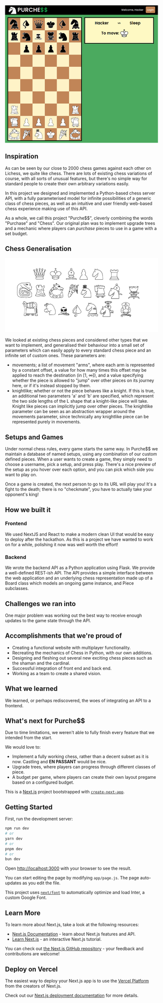 ![a game](purchess4.png)

## Inspiration

As can be seen by our close to 2000 chess games against each other on Lichess, we quite like chess. There are lots of existing chess variations of course, with all sorts of unusual features, but there's no simple way for standard people to create their own arbitrary variations easily.

In this project we designed and implemented a Python-based chess server API, with a fully parameterised model for infinite possibilities of a generic class of chess pieces, as well as an intuitive and user friendly web-based chess experience making use of this API.

As a whole, we call this project "Purche$$", cleverly combining the words "Purchase" and "Chess". Our original plan was to implement upgrade trees and a mechanic where players can _purchase_ pieces to use in a game with a set budget.

## Chess Generalisation

![our pieces](purchess1.png)

We looked at existing chess pieces and considered other types that we want to implement, and generalised their behaviour into a small set of parameters which can easily apply to every standard chess piece and an infinite set of custom ones. These parameters are:

 - movements; a list of movement "arms", where each arm is represented by a constant offset, a value for how many times this offset may be applied to reach the destination (in [1, ∞]), and a value specifying whether the piece is allowed to "jump" over other pieces on its journey here, or if it's instead stopped by them.
 - knightlike; whether or not the piece behaves like a knight. If this is true, an additional two parameters 'a' and 'b' are specified, which represent the two side lengths of the L shape that a knight-like piece will take. Knight like pieces can implicitly jump over other pieces. The knightlike parameter can be seen as an abstraction wrapper around the movements parameter, since technically any knightlike piece can be represented purely in movements.

## Setups and Games

Under normal chess rules, every game starts the same way. In Purche$$ we maintain a database of named setups, using any combination of our custom defined pieces. When a user wants to create a game, they simply need to choose a username, pick a setup, and press play. There's a nice preview of the setup as you hover over each option, and you can pick which side you want to play on.

Once a game is created, the next person to go to its URL will play you! It's a fight to the death; there is no "checkmate", you have to actually take your opponent's king!

## How we built it

### Frontend

We used NextJS and React to make a modern clean UI that would be easy to deploy after the hackathon. As this is a project we have wanted to work on for a while, polishing it now was well worth the effort!

### Backend

We wrote the backend API as a Python application using Flask. We provide a well-defined REST-ish API.
The API provides a simple interface between the web application and an underlying chess representation made up of a Board class which models an ongoing game instance, and Piece subclasses.

## Challenges we ran into

One major problem was working out the best way to receive enough updates to the game state through the API. 

## Accomplishments that we're proud of

- Creating a functional website with multiplayer functionality.
- Recreating the mechanics of Chess in Python, with our own additions.
- Designing and fleshing out several new exciting chess pieces such as the shaman and the cardinal.
- Successful integration of front end and back end.
- Working as a team to create a shared vision.

## What we learned

We learned, or perhaps rediscovered, the woes of integrating an API to a frontend.

## What's next for Purche$$

Due to time limitations, we weren't able to fully finish every feature that we intended from the start.

We would love to:
 - Implement a fully working chess, rather than a decent subset as it is now. Castling and **EN PASSANT** would be nice.
 - Upgrade trees, where players can progress through different classes of piece.
 - A budget per game, where players can create their own layout pregame based on a configured budget.

This is a [Next.js](https://nextjs.org/) project bootstrapped with [`create-next-app`](https://github.com/vercel/next.js/tree/canary/packages/create-next-app).

## Getting Started

First, run the development server:

```bash
npm run dev
# or
yarn dev
# or
pnpm dev
# or
bun dev
```

Open [http://localhost:3000](http://localhost:3000) with your browser to see the result.

You can start editing the page by modifying `app/page.js`. The page auto-updates as you edit the file.

This project uses [`next/font`](https://nextjs.org/docs/basic-features/font-optimization) to automatically optimize and load Inter, a custom Google Font.

## Learn More

To learn more about Next.js, take a look at the following resources:

- [Next.js Documentation](https://nextjs.org/docs) - learn about Next.js features and API.
- [Learn Next.js](https://nextjs.org/learn) - an interactive Next.js tutorial.

You can check out [the Next.js GitHub repository](https://github.com/vercel/next.js/) - your feedback and contributions are welcome!

## Deploy on Vercel

The easiest way to deploy your Next.js app is to use the [Vercel Platform](https://vercel.com/new?utm_medium=default-template&filter=next.js&utm_source=create-next-app&utm_campaign=create-next-app-readme) from the creators of Next.js.

Check out our [Next.js deployment documentation](https://nextjs.org/docs/deployment) for more details.
